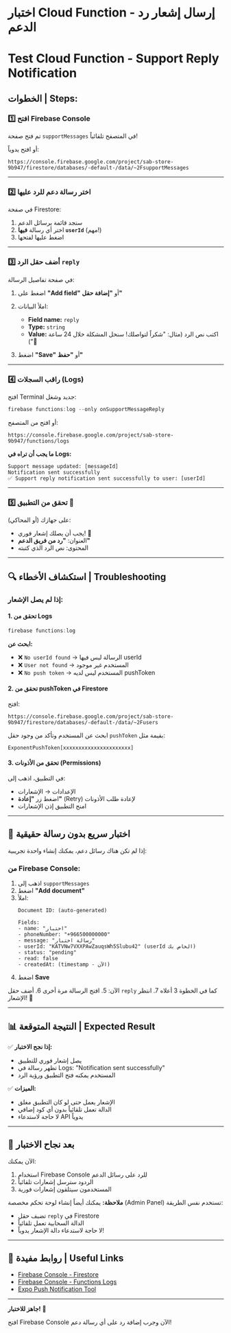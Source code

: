# اختبار Cloud Function - إرسال إشعار رد الدعم
# Test Cloud Function - Support Reply Notification

## الخطوات | Steps:

### 1️⃣ افتح Firebase Console
تم فتح صفحة `supportMessages` في المتصفح تلقائياً!

أو افتح يدوياً:
```
https://console.firebase.google.com/project/sab-store-9b947/firestore/databases/-default-/data/~2FsupportMessages
```

---

### 2️⃣ اختر رسالة دعم للرد عليها

في صفحة Firestore:
1. ستجد قائمة برسائل الدعم
2. اختر أي رسالة **فيها `userId`** (مهم!)
3. اضغط عليها لفتحها

---

### 3️⃣ أضف حقل الرد `reply`

في صفحة تفاصيل الرسالة:

1. اضغط على **"Add field"** أو **"إضافة حقل"**

2. املأ البيانات:
   - **Field name:** `reply`
   - **Type:** `string`
   - **Value:** اكتب نص الرد (مثال: "شكراً لتواصلك! سنحل المشكلة خلال 24 ساعة 🙏")

3. اضغط **"Save"** أو **"حفظ"**

---

### 4️⃣ راقب السجلات (Logs)

افتح Terminal جديد وشغل:

```powershell
firebase functions:log --only onSupportMessageReply
```

أو افتح من المتصفح:
```
https://console.firebase.google.com/project/sab-store-9b947/functions/logs
```

**ما يجب أن تراه في Logs:**
```
Support message updated: [messageId]
Notification sent successfully
✅ Support reply notification sent successfully to user: [userId]
```

---

### 5️⃣ تحقق من التطبيق 📱

على جهازك (أو المحاكي):
- يجب أن يصلك إشعار فوري! 📱
- العنوان: **"رد من فريق الدعم"**
- المحتوى: نص الرد الذي كتبته

---

## 🔍 استكشاف الأخطاء | Troubleshooting

### إذا لم يصل الإشعار:

#### 1. تحقق من Logs
```powershell
firebase functions:log
```

**ابحث عن:**
- ❌ `No userId found` → الرسالة ليس فيها userId
- ❌ `User not found` → المستخدم غير موجود
- ❌ `No push token` → المستخدم ليس لديه pushToken

#### 2. تحقق من pushToken في Firestore

افتح:
```
https://console.firebase.google.com/project/sab-store-9b947/firestore/databases/-default-/data/~2Fusers
```

ابحث عن المستخدم وتأكد من وجود حقل `pushToken` بقيمة مثل:
```
ExponentPushToken[xxxxxxxxxxxxxxxxxxxxxx]
```

#### 3. تحقق من الأذونات (Permissions)

في التطبيق، اذهب إلى:
- الإعدادات → الإشعارات
- اضغط زر **"إعادة"** (Retry) لإعادة طلب الأذونات
- امنح التطبيق إذن الإشعارات

---

## 🎯 اختبار سريع بدون رسالة حقيقية

إذا لم تكن هناك رسائل دعم، يمكنك إنشاء واحدة تجريبية:

### من Firebase Console:

1. اذهب إلى `supportMessages`
2. اضغط **"Add document"**
3. املأ:
   ```
   Document ID: (auto-generated)
   
   Fields:
   - name: "اختبار"
   - phoneNumber: "+966500000000"
   - message: "رسالة اختبار"
   - userId: "KATVNw7VXXPAwZauqsWh5Slubu42" (userId الخاص بك)
   - status: "pending"
   - read: false
   - createdAt: (timestamp - الآن)
   ```
4. اضغط **Save**

الآن:
5. افتح الرسالة مرة أخرى
6. أضف حقل `reply` كما في الخطوة 3 أعلاه
7. انتظر الإشعار! 🎉

---

## 📊 النتيجة المتوقعة | Expected Result

✅ **إذا نجح الاختبار:**
- يصل إشعار فوري للتطبيق
- تظهر رسالة في Logs: "Notification sent successfully"
- المستخدم يمكنه فتح التطبيق ورؤية الرد

✅ **الميزات:**
- الإشعار يعمل حتى لو كان التطبيق مغلق
- الدالة تعمل تلقائياً بدون أي كود إضافي
- لا حاجة لاستدعاء API يدوياً

---

## 🎉 بعد نجاح الاختبار

الآن يمكنك:
1. استخدام Firebase Console للرد على رسائل الدعم
2. الردود سترسل إشعارات تلقائياً
3. المستخدمون سيتلقون إشعارات فورية

**ملاحظة:** يمكنك أيضاً إنشاء لوحة تحكم مخصصة (Admin Panel) تستخدم نفس الطريقة:
- تضيف حقل `reply` في Firestore
- الدالة السحابية تعمل تلقائياً
- لا حاجة لاستدعاء دالة الإشعار يدوياً!

---

## 🔗 روابط مفيدة | Useful Links

- [Firebase Console - Firestore](https://console.firebase.google.com/project/sab-store-9b947/firestore)
- [Firebase Console - Functions Logs](https://console.firebase.google.com/project/sab-store-9b947/functions/logs)
- [Expo Push Notification Tool](https://expo.dev/notifications)

---

**جاهز للاختبار! 🚀**

افتح Firebase Console الآن وجرب إضافة رد على أي رسالة دعم!
